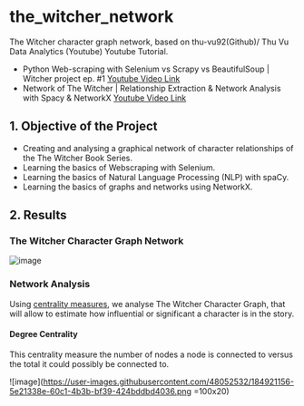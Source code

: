 # the_witcher_network

The Witcher character graph network, based on thu-vu92(Github)/ Thu Vu Data Analytics (Youtube) Youtube Tutorial.

* Python Web-scraping with Selenium vs Scrapy vs BeautifulSoup | Witcher project ep. #1 [Youtube Video Link](https://www.youtube.com/watch?v=RuNolAh_4bU&t=13s)
* Network of The Witcher | Relationship Extraction & Network Analysis with Spacy & NetworkX [Youtube Video Link](https://www.youtube.com/watch?v=fAHkJ_Dhr50)

## 1. Objective of the Project

* Creating and analysing a graphical network of character relationships of the The Witcher Book Series.
* Learning the basics of Webscraping with Selenium.
* Learning the basics of Natural Language Processing (NLP) with spaCy.
* Learning the basics of graphs and networks using NetworkX.


## 2. Results

### The Witcher Character Graph Network

![image](https://user-images.githubusercontent.com/48052532/184916802-6bc1dd62-0190-45c4-9b6b-c837ed0d98cb.png)


### Network Analysis

Using [centrality measures](https://www.youtube.com/watch?v=NgUj8DEH5Tc), we analyse The Witcher Character Graph, that will allow to estimate how influential or significant a character is in the story.

#### Degree Centrality

This centrality measure the number of nodes a node is connected to versus the total it could possibly be connected to.

![image](https://user-images.githubusercontent.com/48052532/184921156-5e21338e-60c1-4b3b-bf39-424bddbd4036.png =100x20)




